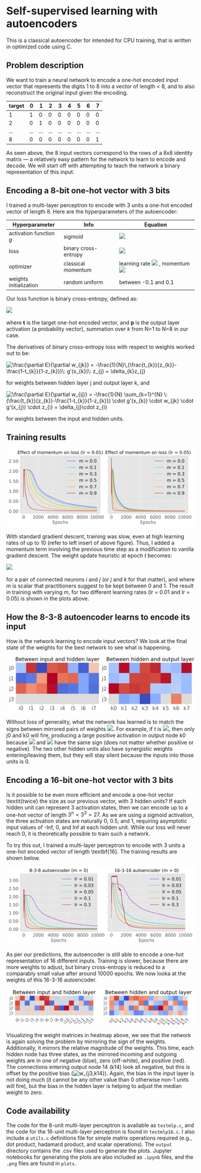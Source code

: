 # Self-supervised learning with autoencoders
This is a classical autoencoder for intended for CPU training, that is written in optimized code using C. 

## Problem description
We want to train a neural network to encode a one-hot encoded input vector that represents the digits 1 to 8 into a vector of length < 8, and to also reconstruct the original input given the encoding.

| target | 0 | 1 | 2 | 3 | 4 | 5 | 6 | 7 |
| - | - | - | - | - | - | - | - | - |
| 1 | 1 | 0 | 0 | 0 | 0 | 0 | 0 | 0 |
| 2 | 0 | 1 | 0 | 0 | 0 | 0 | 0 | 0 |
| ... | ... | ... | ... | ... | ... | ... | ... | ... |
| 8 | 0 | 0 | 0 | 0 | 0 | 0 | 0 | 1 |

As seen above, the 8 input vectors correspond to the rows of a 8x8 identity matrix — a relatively easy pattern for the network to learn to encode and decode. We will start off with attempting to teach the network a binary representation of this input.

## Encoding a 8-bit one-hot vector with 3 bits
I trained a multi-layer perceptron to encode with 3 units a one-hot encoded vector of length 8. Here are the hyperparameters of the autoencoder:

| Hyperparameter | Info | Equation |
|-|-|-|
| activation function *g* | sigmoid | <img src="https://render.githubusercontent.com/render/math?math=\huge g%28x%29%20%3D%20%5Cfrac%7B1%7D%7B1%20%2B%20exp%28-x%29%7D%2C%20%5C%3Ag%27%28x%29%20%3D%20g%28x%29%5Ccdot%281-g%28x%29%29">|
| loss | binary cross-entropy | <img src="https://render.githubusercontent.com/render/math?math=\huge E=-%5Cfrac%7B1%7D%7BN%7D%5C%2C%5Csum_%7Bk%3D1%7D%5E%7BN%7D%5C%2Ct_%7Bk%7D%5C%2Clog%28p_%7Bk%7D%29%20%2B%20%281-t_%7Bk%7D%29%5C%2Clog%281-p_%7Bk%7D%29"> |
| optimizer | classical momentum | learning rate <img src="https://render.githubusercontent.com/render/math?math=%5Ceta%20%5Cin%20%5B0.01%2C%201.0%5D"> , momentum <img src="https://render.githubusercontent.com/render/math?math=m%20%5Cin%20%5B0%2C%201%5D">|
| weights initialization | random uniform | between -0.1 and 0.1 |

Our loss function is binary cross-entropy, defined as:

<img src="https://render.githubusercontent.com/render/math?math=\huge E=-\frac{1}{N}\,\sum_{k=1}^{N}\,t_{k}\,log(p_{k}) %2B (1-t_{k})\,log(1-p_{k})">

where **t** is the target one-hot encoded vector, and **p** is the output layer activation (a probability vector), summation over *k* from N=1 to N=8 in our case. 

The derivatives of binary cross-entropy loss with respect to weights worked out to be:

<img src=
"https://render.githubusercontent.com/render/math?math=\huge %5Cdisplaystyle+%5Cfrac%7B%5Cpartial+E%7D%7B%5Cpartial+w_%7Bjk%7D%7D+%3D+-%5Cfrac%7B1%7D%7BN%7D%5C%2C%28%5Cfrac%7Bt_%7Bk%7D%7D%7Bz_%7Bk%7D%7D-%5Cfrac%7B1-t_%7Bk%7D%7D%7B1-z_%7Bk%7D%7D%29%5C%3A+g%27%28x_%7Bk%7D%29%5C%3A+z_%7Bj%7D+%3D+%5Cdelta_%7Bk%7Dz_%7Bj%7D" 
alt="\frac{\partial E}{\partial w_{jk}} = -\frac{1}{N}\,(\frac{t_{k}}{z_{k}}-\frac{1-t_{k}}{1-z_{k}})\: g'(x_{k})\: z_{j} = \delta_{k}z_{j}">

for weights between hidden layer j and output layer k, and 

<img src=
"https://render.githubusercontent.com/render/math?math=\huge %5Cdisplaystyle+%5Cfrac%7B%5Cpartial+E%7D%7B%5Cpartial+w_%7Bij%7D%7D+%3D+-%5Cfrac%7B1%7D%7BN%7D+%5Csum_%7Bk%3D1%7D%5E%7BN%7D+%5C%3A+%28%5Cfrac%7Bt_%7Bk%7D%7D%7Bz_%7Bk%7D%7D-%5Cfrac%7B1-t_%7Bk%7D%7D%7B1-z_%7Bk%7D%7D%29+%5Ccdot+g%27%28x_%7Bk%7D%29+%5Ccdot+w_%7Bjk%7D+%5Ccdot+g%27%28x_%7Bj%7D%29+%5Ccdot+z_%7Bi%7D+%3D+%5Cdelta_%7Bj%7D%5Ccdot+z_%7Bi%7D" 
alt="\frac{\partial E}{\partial w_{ij}} = -\frac{1}{N} \sum_{k=1}^{N} \: (\frac{t_{k}}{z_{k}}-\frac{1-t_{k}}{1-z_{k}}) \cdot g'(x_{k}) \cdot w_{jk} \cdot g'(x_{j}) \cdot z_{i} = \delta_{j}\cdot z_{i}">

for weights between the input and hidden units.

## Training results

![effect of momentum on training at two learning rates](plots/mlp_m.png)

With standard gradient descent, training was slow, even at high learning rates of up to 10 (refer to left insert of above figure). Thus, I added a momentum term involving the previous time step as a modification to vanilla gradient descent. The weight update heuristic at epoch *t* becomes:

<img src="https://render.githubusercontent.com/render/math?math=\huge %5CDelta%20W_%7Bij%7D%28t%29%20%3D%20-%5Ceta%20%5C%2C%20%5Cfrac%7B%5Cpartial%20E%7D%7B%5Cpartial%20w_%7Bij%7D%7D%20%2B%20m%20%5C%2C%5CDelta%20W_%7Bij%7D%28t-1%29">

for a pair of connected neurons *i* and *j* (or *j* and *k* for that matter), and where *m* is scalar that practitioners suggest to be kept between 0 and 1. The result in training with varying *m*, for two different learning rates (lr = 0.01 and lr = 0.05) is shown in the plots above.

## How the 8-3-8 autoencoder learns to encode its input

How is the network learning to encode input vectors? We look at the final state of the weights for the best network to see what is happening.

![weight matrices of 8-3-8 autoencoder](plots/mlp_w.png)

Without loss of generality, what the network has learned is to match the signs between mirrored pairs of weights <img src="https://render.githubusercontent.com/render/math?math=w_{nj}, \: w_{jn} \: \forall n \in [0,7]">. For example, if *t* is <img src="https://render.githubusercontent.com/render/math?math=\huge %28%201%5C%3A%200%5C%3A%200%5C%3A%200%5C%3A%200%5C%3A%200%5C%3A%200%5C%3A%200%20%29">, then only j0 and k0 will fire, producing a large positive activation in output node k0 because <img src="https://render.githubusercontent.com/render/math?math=w_{i0,j0}"> and <img src="https://render.githubusercontent.com/render/math?math=w_{j0,k0}">
 have the same sign (does not matter whether positive or negative). The two other hidden units also have synergistic weights entering/leaving them, but they will stay silent because the inputs into those units is 0. 

## Encoding a 16-bit one-hot vector with 3 bits

Is it possible to be even more efficient and encode a one-hot vector \textit{twice} the size as our previous vector, with 3 hidden units? If each hidden unit can represent 3 activation states, then we can encode up to a one-hot vector of length $3^n = 3^3 = 27$. As we are using a sigmoid activation, the three activation states are naturally 0, 0.5, and 1, requiring asymptotic input values of -Inf, 0, and Inf at each hidden unit. While our loss will never reach 0, it is theoretically possible to train such a network.

To try this out, I trained a multi-layer perceptron to encode with 3 units a one-hot encoded vector of length \textbf{16}. The training results are shown below. 

![training comparison between two autoencoders](plots/mlp_8_16.png)

As per our predictions, the autoencoder is still able to encode a one-hot representation of 16 different inputs. Training is slower, because there are more weights to adjust, but binary cross-entropy is reduced to a comparably small value after around 10000 epochs. We now looka at the weights of this 16-3-16 autoencoder.

![weight matrices of 16-3-16 autoencoder](plots/mlp16_w.png)

Visualizing the weight matrices in heatmap above, we see that the network is again solving the problem by mirroring the sign of the weights. Additionally, it mirrors the relative magnitude of the weights. This time, each hidden node has three states, as the mirrored incoming and outgoing weights are in one of negative (blue), zero (off-white), and positive (red). The connections entering output node 14 (k14) look all negative, but this is offset by the positive bias (<img src=
"https://render.githubusercontent.com/render/math?math=%5Cdisplaystyle+w_%7Bj3%2Ck14%7D" 
alt="w_{j3,k14}">). Again, the bias in the input layer is not doing much (it cannot be any other value than 0 otherwise non-1 units will fire), but the bias in the hidden layer is helping to adjust the median weight to zero.

## Code availability
The code for the 8-unit multi-layer perceptron is available as `testmlp.c`, and the code for the 16-unit multi-layer perceptron is found in `testmlp16.c`. I also include a `utils.c` definitions file for simple matrix operations required (e.g., dot product, hadamard product, and scalar operations). The `output` directory contains the .csv files used to generate the plots. Jupyter notebooks for generating the plots are also included as `.ipynb` files, and the `.png` files are found in `plots`.

